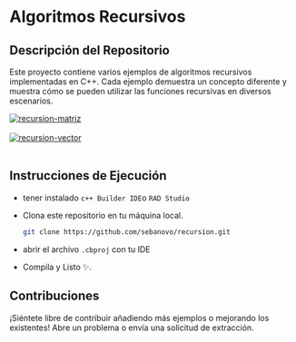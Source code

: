 # Algoritmos Recursivos

## Descripción del Repositorio

Este proyecto contiene varios ejemplos de algoritmos recursivos implementadas en C++. Cada
ejemplo demuestra un concepto diferente y muestra cómo se pueden utilizar las funciones
recursivas en diversos escenarios.

<a href="https://postimages.org/" target="_blank"><img src="https://i.postimg.cc/KYLw9cpd/recursion-matriz.png" alt="recursion-matriz"/></a><br/><br/>
<a href="https://postimages.org/" target="_blank"><img src="https://i.postimg.cc/mDsqKx0h/recursion-vector.png" alt="recursion-vector"/></a><br/><br/>

## Instrucciones de Ejecución

- tener instalado `c++ Builder IDE`o `RAD Studio`

- Clona este repositorio en tu máquina local.

  ```bash
  git clone https://github.com/sebanovo/recursion.git
  ```

- abrir el archivo `.cbproj` con tu IDE

- Compila y Listo ✨.

## Contribuciones

¡Siéntete libre de contribuir añadiendo más ejemplos o mejorando los existentes! Abre un
problema o envía una solicitud de extracción.
